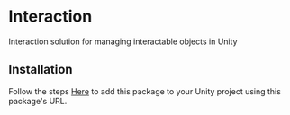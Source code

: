 # Interaction

Interaction solution for managing interactable objects in Unity

## Installation
Follow the steps [Here](https://github.com/FedoraDevStudios/Installation-Unity) to add this package to your Unity project using this package's URL.